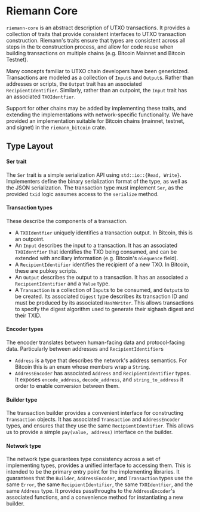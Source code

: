 # Riemann Core

`riemann-core` is an abstract description of UTXO transactions. It provides a
collection of traits that provide consistent interfaces to UTXO transaction
construction. Riemann's traits ensure that types are consistent across all
steps in the tx construction process, and allow for code reuse when building
transactions on multiple chains (e.g. Bitcoin Mainnet and Bitcoin Testnet).

Many concepts familiar to UTXO chain developers have been genericized.
Transactions are modeled as a collection of `Input`s and `Output`s. Rather than
addresses or scripts, the `Output` trait has an associated
`RecipientIdentifier`. Similarly, rather than an outpoint, the `Input` trait
has an associated `TXOIdentfier`.

Support for other chains may be added by implementing these traits, and
extending the implementations with network-specific functionality. We have
provided an implementation suitable for Bitcoin chains (mainnet, testnet, and
signet) in the `riemann_bitcoin` crate.

## Type Layout

#### Ser trait

The `Ser` trait is a simple serialization API using `std::io::{Read, Write}`.
Implementers define the binary serialization format of the type, as well as the
JSON serialization. The transaction type must implement `Ser`, as the provided
`txid` logic assumes access to the `serialize` method.

#### Transaction types

These describe the components of a transaction.
- A `TXOIdentfier` uniquely identifies a transaction output. In Bitcoin, this
    is an outpoint.
- An `Input` describes the input to a transaction. It has an associated
    `TXOIdentfier` that identifies the TXO being consumed, and can be extended
    with ancillary information (e.g. Bitcoin's `nSequence` field).
- A `RecipientIdentifier` identifies the recipient of a new TXO. In Bitcoin,
    these are pubkey scripts.
- An `Output` describes the output to a transaction. It has an associated a
    `RecipientIdentifier` and a `Value` type.
- A `Transaction` is a collection of `Input`s to be consumed, and `Output`s to
    be created. Its associated `Digest` type describes its transaction ID and
    must be produced by its associated `HashWriter`. This allows transactions
    to specify the digest algorithm used to generate their sighash digest and
    their TXID.

#### Encoder types

The encoder translates between human-facing data and protocol-facing data.
Particularly between addresses and `RecipientIdentifier`s
- `Address` is a type that describes the network's address semantics. For
    Bitcoin this is an enum whose members wrap a `String`.
- `AddressEncoder` has associated `Address` and `RecipientIdentifier` types. It
    exposes `encode_address`, `decode_address`, and `string_to_address` it order to
    enable conversion between them.

#### Builder type

The transaction builder provides a convenient interface for constructing
`Transaction` objects. It has associated `Transaction` and `AddressEncoder`
types, and ensures that they use the same `RecipientIdentifier`. This allows us
to provide a simple `pay(value, address)` interface on the builder.

#### Network type

The network type guarantees type consistency across a set of implementing
types, provides a unified interface to accessing them. This is intended to be
the primary entry point for the implementing libraries. It guarantees that the
`Builder`, `AddressEncoder`, and `Transaction` types use the same `Error`, the
same `RecipientIdentifier`, the same `TXOIdentfier`, and the same `Address`
type. It provides passthroughs to the `AddressEncoder`'s associated functions,
and a convenience method for instantiating a new builder.
